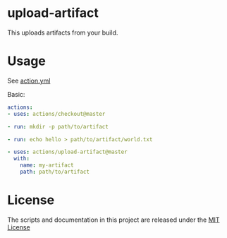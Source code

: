 # upload-artifact

This uploads artifacts from your build.

# Usage

See [action.yml](action.yml)

Basic:
```yaml
actions:
- uses: actions/checkout@master

- run: mkdir -p path/to/artifact

- run: echo hello > path/to/artifact/world.txt

- uses: actions/upload-artifact@master
  with:
    name: my-artifact
    path: path/to/artifact
```

# License

The scripts and documentation in this project are released under the [MIT License](LICENSE)
